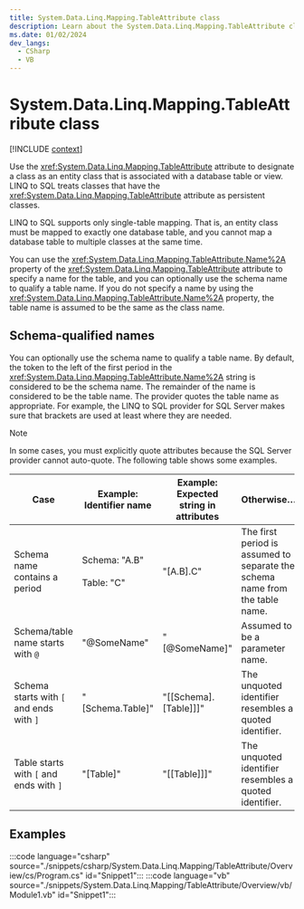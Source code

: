 ```yaml
---
title: System.Data.Linq.Mapping.TableAttribute class
description: Learn about the System.Data.Linq.Mapping.TableAttribute class through these additional API remarks.
ms.date: 01/02/2024
dev_langs:
  - CSharp
  - VB
---
```

# System.Data.Linq.Mapping.TableAttribute class

[!INCLUDE [context](includes/context.md)]

Use the <xref:System.Data.Linq.Mapping.TableAttribute> attribute to designate a class as an entity class that is associated with a database table or view. LINQ to SQL treats classes that have the <xref:System.Data.Linq.Mapping.TableAttribute> attribute as persistent classes.

LINQ to SQL supports only single-table mapping. That is, an entity class must be mapped to exactly one database table, and you cannot map a database table to multiple classes at the same time.

You can use the <xref:System.Data.Linq.Mapping.TableAttribute.Name%2A> property of the <xref:System.Data.Linq.Mapping.TableAttribute> attribute to specify a name for the table, and you can optionally use the schema name to qualify a table name. If you do not specify a name by using the <xref:System.Data.Linq.Mapping.TableAttribute.Name%2A> property, the table name is assumed to be the same as the class name.

## Schema-qualified names

You can optionally use the schema name to qualify a table name. By default, the token to the left of the first period in the <xref:System.Data.Linq.Mapping.TableAttribute.Name%2A> string is considered to be the schema name. The remainder of the name is considered to be the table name. The provider quotes the table name as appropriate. For example, the LINQ to SQL provider for SQL Server makes sure that brackets are used at least where they are needed.

> [!NOTE]
> In some cases, you must explicitly quote attributes because the SQL Server provider cannot auto-quote. The following table shows some examples.

| Case | Example: Identifier name | Example: Expected string in attributes | Otherwise… |
|------|--------------------------|----------------------------------------|------------|
|Schema name contains a period|Schema: "A.B"<br /><br />Table: "C"|"[A.B].C"|The first period is assumed to separate the schema name from the table name.|
|Schema/table name starts with `@`|"@SomeName"|"[@SomeName]"|Assumed to be a parameter name.|
|Schema starts with `[` and ends with `]`|"[Schema.Table]"|"[[Schema].[Table]]]"|The unquoted identifier resembles a quoted identifier.|
|Table starts with `[` and ends with `]`|"[Table]"|"[[Table]]]"|The unquoted identifier resembles a quoted identifier.|

## Examples

:::code language="csharp" source="./snippets/csharp/System.Data.Linq.Mapping/TableAttribute/Overview/cs/Program.cs" id="Snippet1":::
:::code language="vb" source="./snippets/System.Data.Linq.Mapping/TableAttribute/Overview/vb/Module1.vb" id="Snippet1":::
